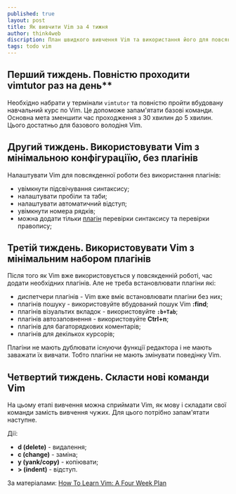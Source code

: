 ```yaml
---
published: true
layout: post
title: Як вивчити Vim за 4 тижня
author: think4web
discription: План швидкого вивчення Vim та використання його для повсякденної роботи.
tags: todo vim
---
```


## Перший тиждень. Повністю проходити vimtutor раз на день**

Необхідно набрати у термінали ```vimtutor``` та повністю пройти вбудовану навчальний курс по Vim. Це допоможе запам'ятати базові команди. Основна мета зменшити час проходження з 30 хвилин до 5 хвилин. Цього достатньо для базового володіня Vim.

## Другий тиждень. Використовувати Vim з мінімальною конфігураціїю, без плагінів 

Налаштувати Vim для повсякденної роботи без використання плагінів:
- увімкнути підсвічування синтаксису;
- налаштувати пробіли та таби;
- налаштувати автоматичний відступ;
- увімкнути номера рядків;
- можна додати тільки [плагін](/Plahiny-dlya-Vim/) перевірки синтаксису та перевірки правопису;

## Третій тиждень. Використовувати Vim з мінімальним набором плагінів

Після того як Vim вже використовується у повсякденній роботі, час додати необхідних плагінів. Але не треба встановлювати плагіни які:
- диспетчери плагінів - Vim вже вміє встановлювати плагіни без них;
- плагінів пошуку - використовуйте вбудований пошук Vim **:find**;
- плагінів візуальтих вкладок - використовуйте **```:b+Tab```**;
- плагінів автозаповнення - використовуйте **Ctrl+n**;
- плагінів для багаторядкових коментарів;
- плагінів для декількох курсорів;

Плагіни не мають дублювати існуючи функції редактора і не мають заважати їх вивчати. Тобто плагіни не мають змінувати поведінку Vim.

## Четвертий тиждень. Скласти нові команди Vim

На цьому етапі вивчення можна сприймати Vim, як мову і складати свої команди замість вивчення чужих. Для цього потрібно запам'ятати наступне.

Дії:
- **d (delete)** - видалення;
- **c (change)** - заміна;
- **y (yank/copy)** - копіювати;
- **> (indent)** - відступ.

За матеріалами: [How To Learn Vim: A Four Week Plan](https://medium.com/actualize-network/how-to-learn-vim-a-four-week-plan-cd8b376a9b85)

